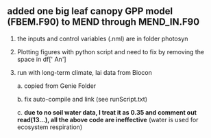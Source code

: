 ## added one big leaf canopy GPP model (FBEM.F90) to MEND through MEND_IN.F90

1. the inputs and control variables (.nml) are in folder photosyn

2. Plotting figures with python script and need to fix by removing the space in df[' An']

2. run with long-term climate, lai data from Biocon

    a. copied from Genie Folder
    
    b. fix auto-compile and link (see runScript.txt)
    
    c. **due to no soil water data, I treat it as 0.35 and comment out read(13...), all the above code are ineffective** (water is used for ecosystem respiration)